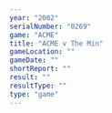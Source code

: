 ```yaml
---
year: "2002"
serialNumber: "0269" 
game: "ACME"
title: "ACME v The Min"
gameLocation: ""
gameDate: ""
shortReport: ""
result: ""
resultType: ""
type: "game"
---
```

